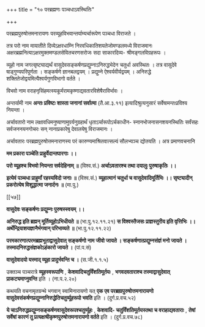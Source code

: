 +++
title = "१० परब्रह्मणः पञ्चधाऽवस्थितिः"

+++

परब्रह्मपुरुषोत्तमनारायणः परव्यूहविभवान्तर्याम्यर्चारूपेण पञ्चधा विराजते ।

तत्र परो नाम मायातीते दिव्येऽक्षरधाम्नि निरवधिकातिशयतेजोमण्डलमध्ये विराजमानः अक्षरब्रह्मनित्याऽक्षरमुक्तमण्डलसेवितचरणसरोजः सदा साकारदिव्य- श्रीमङ्गलविग्रहरूपः ।

व्यूहो नाम जगत्सृष्ट्याद्यर्थं वासुदेवसङ्कर्षणप्रद्युम्नाऽनिरुद्धभेदेन चतुर्धा अवस्थितः । तत्र वासुदेवे षाड्गुण्यपरिपूर्णता । सङ्कर्षणे ज्ञानबलद्वयम् । प्रद्युम्ने ऐश्वर्यवीर्यद्वयम् । अनिरुद्धे शक्तितेजोद्वयमित्यैश्वर्यगुणविभागो वर्तते ।

विभवो नाम वराहनृसिंहमत्स्यकूर्मरामकृष्णाद्यवतारविशेषैराविर्भावः ।

अन्तर्यामी नाम **अन्तः प्रविष्टः शास्ता जनानां सर्वात्मा** (तै.आ.३.११) इत्यादिश्रुत्यनुसारं सर्वेषामन्तःप्रविश्य नियन्ता ।

अर्चावतारो नाम लक्षावधिमनुष्याणामुपर्यनुग्रहार्थं धृताऽर्चारूपोऽर्चकाधीन- स्नानभोजनासनशयनस्थितिः सर्वंसहः सर्वजननयनगोचरः सन् नानाप्रकारेषु देवालयेषु विराजमानः ।

अर्चावतारः परब्रह्मपुरुषोत्तमनाराणस्य परं कारुण्यमाश्रितवात्सल्यं सौलभ्यञ्च द्योतयति । अत्र प्रमाणवचनानि

**मम प्रकारा पञ्चेति प्राहुर्वेदान्तपारगाः ।।** 

**परो व्यूहश्च विभवो नियन्ता सर्वदेहिनाम् ॥** (विश्व.सं.) **अर्चाऽवतारश्च तथा दयालुः पुरुषाकृतिः ।।** 

**इत्येवं पञ्चधा प्राहुर्मां रहस्यविदो जनाः ॥** (विश्व.सं.) **व्यूहात्मानं चतुर्धा च वासुदेवादिमूर्तिभिः ।।  सृष्ट्यादीन् प्रकरोत्येष विशुद्धात्मा जनार्दनः ॥** (मा.पु.)

[[५७]]

**वासुदेवः सङ्कर्षणः प्रद्युम्नः पुरुषस्स्वयम् ।।** 

**अनिरुद्ध इति ब्रह्मन् मूर्तिव्यूहोऽभिधीयते ॥** (भा.पु.१२.११.२१) **स  विश्वस्तैजसः प्राज्ञस्तुरीय इति वृत्तिभिः ।।  अर्थेन्द्रियाशयज्ञानैर्भगवान् परिभाव्यते ॥** (भा.पु.१२.११.२२)

**परमकारणात्परमब्रह्मभूताद्वासुदेवात् सङ्कर्षणो नाम जीवो जायते । सङ्कर्षणात्प्रद्युम्नसंज्ञं मनो जायते । तस्मादनिरुद्धसंज्ञकोऽहंकारो जायते ।** (पां.प.सं)

**वासुदेवादयो यस्माद् व्यूहा प्रादुर्भवन्ति च ।** (स.जी.१.१.५)

उक्तञ्च पञ्चरात्रे **व्यूहस्वरूपाणि** ,  **केशवादिचतुर्विंशतिमूर्तयः** ,  **भगवदवताराश्च तस्माद्वासुदेवात् प्राकट्यमाप्नुवन्ति** इति । (ना.प.२.२०)

कथयति वचनामृतग्रन्थे भगवान् स्वामिनारायणो यत् **एक एव परब्रह्मपुरुषोत्तमनारायणो वासुदेवसंकर्षणप्रद्युम्नानिरुद्धेतिचतुर्व्यूहरूपो भवति** इति । (दुर्ग.प्र.वच.५२)

**ये चाऽनिरुद्धप्रद्युम्नसङ्कर्षणवासुदेवरूपश्चतुर्व्यूहः** ,  **केशवादि- चतुर्विंशतिमूर्तयस्तथा च वराहाद्यवताराः** ,  **तेषां सर्वेषां कारणं तु प्रत्यक्षश्रीकृष्णपुरुषोत्तमनारायणो वर्तते** इति । (दुर्ग.प्र.वच.७८)
